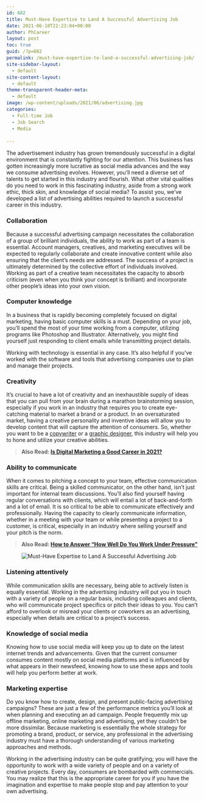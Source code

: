 ```yaml
---
id: 682
title: Must-Have Expertise to Land A Successful Advertising Job
date: 2021-06-10T22:23:04+00:00
author: PhCareer
layout: post
toc: true
guid: /?p=682
permalink: /must-have-expertise-to-land-a-successful-advertising-job/
site-sidebar-layout:
  - default
site-content-layout:
  - default
theme-transparent-header-meta:
  - default
image: /wp-content/uploads/2021/06/advertising.jpg
categories:
  - Full-time Job
  - Job Search
  - Media

---
```

The advertisement industry has grown tremendously successful in a digital environment that is constantly fighting for our attention. This business has gotten increasingly more lucrative as social media advances and the way we consume advertising evolves. However, you&#8217;ll need a diverse set of talents to get started in this industry and flourish. What other vital qualities do you need to work in this fascinating industry, aside from a strong work ethic, thick skin, and knowledge of social media? To assist you, we&#8217;ve developed a list of advertising abilities required to launch a successful career in this industry.

### **Collaboration**

Because a successful advertising campaign necessitates the collaboration of a group of brilliant individuals, the ability to work as part of a team is essential. Account managers, creatives, and marketing executives will be expected to regularly collaborate and create innovative content while also ensuring that the client&#8217;s needs are addressed. The success of a project is ultimately determined by the collective effort of individuals involved. Working as part of a creative team necessitates the capacity to absorb criticism (even when you think your concept is brilliant) and incorporate other people&#8217;s ideas into your own vision.

### **Computer knowledge**

In a business that is rapidly becoming completely focused on digital marketing, having basic computer skills is a must. Depending on your job, you&#8217;ll spend the most of your time working from a computer, utilizing programs like Photoshop and Illustrator. Alternatively, you might find yourself just responding to client emails while transmitting project details.

Working with technology is essential in any case. It&#8217;s also helpful if you&#8217;ve worked with the software and tools that advertising companies use to plan and manage their projects.

### **Creativity**

It&#8217;s crucial to have a lot of creativity and an inexhaustible supply of ideas that you can pull from your brain during a marathon brainstorming session, especially if you work in an industry that requires you to create eye-catching material to market a brand or a product. In an oversaturated market, having a creative personality and inventive ideas will allow you to develop content that will capture the attention of consumers. So, whether you want to be a [copywriter](/skills-needed-to-become-a-copywriter/) or a [graphic designer](/must-have-expertise-to-land-a-graphic-design-job/), this industry will help you to hone and utilize your creative abilities.

<blockquote class="wp-block-quote">
  <p>
    <strong>Also Read: <a href="/is-digital-marketing-a-good-career-in-2021/">Is Digital Marketing a Good Career in 2021?</a></strong>
  </p>
</blockquote>

### **Ability to communicate**

When it comes to pitching a concept to your team, effective communication skills are critical. Being a skilled communicator, on the other hand, isn&#8217;t just important for internal team discussions. You&#8217;ll also find yourself having regular conversations with clients, which will entail a lot of back-and-forth and a lot of email. It is so critical to be able to communicate effectively and professionally. Having the capacity to clearly communicate information, whether in a meeting with your team or while presenting a project to a customer, is critical, especially in an industry where selling yourself and your pitch is the norm.

<blockquote class="wp-block-quote">
  <p>
    <strong>Also Read: <a href="/how-to-answer-how-well-do-you-work-under-pressure-during-interview/">How to Answer &#8220;How Well Do You Work Under Pressure&#8221;</a></strong>
  </p>
</blockquote>

<figure class="wp-block-image size-large">

<img loading="lazy" width="800" height="533" src="/wp-content/uploads/2021/06/Must-Have-Expertise-to-Land-A-Successful-Advertising-Job.jpg" alt="Must-Have Expertise to Land A Successful Advertising Job" class="wp-image-683" srcset="/wp-content/uploads/2021/06/Must-Have-Expertise-to-Land-A-Successful-Advertising-Job.jpg 800w, /wp-content/uploads/2021/06/Must-Have-Expertise-to-Land-A-Successful-Advertising-Job-300x200.jpg 300w, /wp-content/uploads/2021/06/Must-Have-Expertise-to-Land-A-Successful-Advertising-Job-768x512.jpg 768w" sizes="(max-width: 800px) 100vw, 800px" /> </figure> 

### **Listening attentively**

While communication skills are necessary, being able to actively listen is equally essential. Working in the advertising industry will put you in touch with a variety of people on a regular basis, including colleagues and clients, who will communicate project specifics or pitch their ideas to you. You can&#8217;t afford to overlook or misread your clients or coworkers as an advertising, especially when details are critical to a project&#8217;s success.

### **Knowledge of social media**

Knowing how to use social media will keep you up to date on the latest internet trends and advancements. Given that the current consumer consumes content mostly on social media platforms and is influenced by what appears in their newsfeed, knowing how to use these apps and tools will help you perform better at work.

### **Marketing expertise**

Do you know how to create, design, and present public-facing advertising campaigns? These are just a few of the performance metrics you&#8217;ll look at when planning and executing an ad campaign. People frequently mix up offline marketing, online marketing and advertising, yet they couldn&#8217;t be more dissimilar. Because marketing is essentially the whole strategy for promoting a brand, product, or service, any professional in the advertising industry must have a thorough understanding of various marketing approaches and methods.

Working in the advertising industry can be quite gratifying; you will have the opportunity to work with a wide variety of people and on a variety of creative projects. Every day, consumers are bombarded with commercials. You may realize that this is the appropriate career for you if you have the imagination and expertise to make people stop and pay attention to your own advertising.




